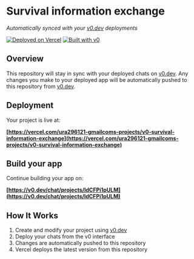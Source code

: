 # Survival information exchange

*Automatically synced with your [v0.dev](https://v0.dev) deployments*

[![Deployed on Vercel](https://img.shields.io/badge/Deployed%20on-Vercel-black?style=for-the-badge&logo=vercel)](https://vercel.com/ura296121-gmailcoms-projects/v0-survival-information-exchange)
[![Built with v0](https://img.shields.io/badge/Built%20with-v0.dev-black?style=for-the-badge)](https://v0.dev/chat/projects/ldCFPi1pULM)

## Overview

This repository will stay in sync with your deployed chats on [v0.dev](https://v0.dev).
Any changes you make to your deployed app will be automatically pushed to this repository from [v0.dev](https://v0.dev).

## Deployment

Your project is live at:

**[https://vercel.com/ura296121-gmailcoms-projects/v0-survival-information-exchange](https://vercel.com/ura296121-gmailcoms-projects/v0-survival-information-exchange)**

## Build your app

Continue building your app on:

**[https://v0.dev/chat/projects/ldCFPi1pULM](https://v0.dev/chat/projects/ldCFPi1pULM)**

## How It Works

1. Create and modify your project using [v0.dev](https://v0.dev)
2. Deploy your chats from the v0 interface
3. Changes are automatically pushed to this repository
4. Vercel deploys the latest version from this repository
